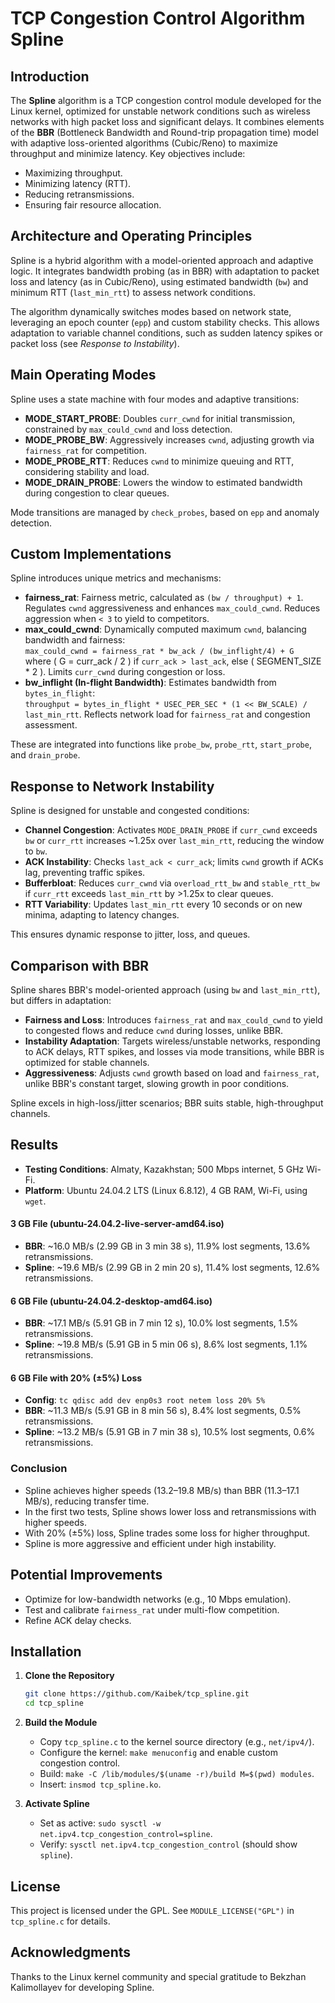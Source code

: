 # TCP Congestion Control Algorithm Spline

## Introduction

The **Spline** algorithm is a TCP congestion control module developed for the Linux kernel, optimized for unstable network conditions such as wireless networks with high packet loss and significant delays. It combines elements of the **BBR** (Bottleneck Bandwidth and Round-trip propagation time) model with adaptive loss-oriented algorithms (Cubic/Reno) to maximize throughput and minimize latency. Key objectives include:

- Maximizing throughput.
- Minimizing latency (RTT).
- Reducing retransmissions.
- Ensuring fair resource allocation.

## Architecture and Operating Principles

Spline is a hybrid algorithm with a model-oriented approach and adaptive logic. It integrates bandwidth probing (as in BBR) with adaptation to packet loss and latency (as in Cubic/Reno), using estimated bandwidth (`bw`) and minimum RTT (`last_min_rtt`) to assess network conditions.

The algorithm dynamically switches modes based on network state, leveraging an epoch counter (`epp`) and custom stability checks. This allows adaptation to variable channel conditions, such as sudden latency spikes or packet loss (see *Response to Instability*).

## Main Operating Modes

Spline uses a state machine with four modes and adaptive transitions:

- **MODE_START_PROBE**: Doubles `curr_cwnd` for initial transmission, constrained by `max_could_cwnd` and loss detection.
- **MODE_PROBE_BW**: Aggressively increases `cwnd`, adjusting growth via `fairness_rat` for competition.
- **MODE_PROBE_RTT**: Reduces `cwnd` to minimize queuing and RTT, considering stability and load.
- **MODE_DRAIN_PROBE**: Lowers the window to estimated bandwidth during congestion to clear queues.

Mode transitions are managed by `check_probes`, based on `epp` and anomaly detection.

## Custom Implementations

Spline introduces unique metrics and mechanisms:

- **fairness_rat**: Fairness metric, calculated as `(bw / throughput) + 1`. Regulates `cwnd` aggressiveness and enhances `max_could_cwnd`. Reduces aggression when `< 3` to yield to competitors.
- **max_could_cwnd**: Dynamically computed maximum `cwnd`, balancing bandwidth and fairness:  
  `max_could_cwnd = fairness_rat * bw_ack / (bw_inflight/4) + G`  
  where \( G = curr_ack / 2 \) if `curr_ack > last_ack`, else \( SEGMENT_SIZE * 2 \). Limits `curr_cwnd` during congestion or loss.
- **bw_inflight (In-flight Bandwidth)**: Estimates bandwidth from `bytes_in_flight`:  
  `throughput = bytes_in_flight * USEC_PER_SEC * (1 << BW_SCALE) / last_min_rtt`. Reflects network load for `fairness_rat` and congestion assessment.

These are integrated into functions like `probe_bw`, `probe_rtt`, `start_probe`, and `drain_probe`.

## Response to Network Instability

Spline is designed for unstable and congested conditions:

- **Channel Congestion**: Activates `MODE_DRAIN_PROBE` if `curr_cwnd` exceeds `bw` or `curr_rtt` increases ~1.25x over `last_min_rtt`, reducing the window to `bw`.
- **ACK Instability**: Checks `last_ack < curr_ack`; limits `cwnd` growth if ACKs lag, preventing traffic spikes.
- **Bufferbloat**: Reduces `curr_cwnd` via `overload_rtt_bw` and `stable_rtt_bw` if `curr_rtt` exceeds `last_min_rtt` by >1.25x to clear queues.
- **RTT Variability**: Updates `last_min_rtt` every 10 seconds or on new minima, adapting to latency changes.

This ensures dynamic response to jitter, loss, and queues.

## Comparison with BBR

Spline shares BBR's model-oriented approach (using `bw` and `last_min_rtt`), but differs in adaptation:

- **Fairness and Loss**: Introduces `fairness_rat` and `max_could_cwnd` to yield to congested flows and reduce `cwnd` during losses, unlike BBR.
- **Instability Adaptation**: Targets wireless/unstable networks, responding to ACK delays, RTT spikes, and losses via mode transitions, while BBR is optimized for stable channels.
- **Aggressiveness**: Adjusts `cwnd` growth based on load and `fairness_rat`, unlike BBR's constant target, slowing growth in poor conditions.

Spline excels in high-loss/jitter scenarios; BBR suits stable, high-throughput channels.

## Results

- **Testing Conditions**: Almaty, Kazakhstan; 500 Mbps internet, 5 GHz Wi-Fi.
- **Platform**: Ubuntu 24.04.2 LTS (Linux 6.8.12), 4 GB RAM, Wi-Fi, using `wget`.

#### 3 GB File (ubuntu-24.04.2-live-server-amd64.iso)
- **BBR**: ~16.0 MB/s (2.99 GB in 3 min 38 s), 11.9% lost segments, 13.6% retransmissions.
- **Spline**: ~19.6 MB/s (2.99 GB in 2 min 20 s), 11.4% lost segments, 12.6% retransmissions.

#### 6 GB File (ubuntu-24.04.2-desktop-amd64.iso)
- **BBR**: ~17.1 MB/s (5.91 GB in 7 min 12 s), 10.0% lost segments, 1.5% retransmissions.
- **Spline**: ~19.8 MB/s (5.91 GB in 5 min 06 s), 8.6% lost segments, 1.1% retransmissions.

#### 6 GB File with 20% (±5%) Loss
- **Config**: `tc qdisc add dev enp0s3 root netem loss 20% 5%`
- **BBR**: ~11.3 MB/s (5.91 GB in 8 min 56 s), 8.4% lost segments, 0.5% retransmissions.
- **Spline**: ~13.2 MB/s (5.91 GB in 7 min 38 s), 10.5% lost segments, 0.6% retransmissions.

### Conclusion
- Spline achieves higher speeds (13.2–19.8 MB/s) than BBR (11.3–17.1 MB/s), reducing transfer time.
- In the first two tests, Spline shows lower loss and retransmissions with higher speeds.
- With 20% (±5%) loss, Spline trades some loss for higher throughput.
- Spline is more aggressive and efficient under high instability.

## Potential Improvements

- Optimize for low-bandwidth networks (e.g., 10 Mbps emulation).
- Test and calibrate `fairness_rat` under multi-flow competition.
- Refine ACK delay checks.

## Installation

1. **Clone the Repository**  
   ```bash
   git clone https://github.com/Kaibek/tcp_spline.git
   cd tcp_spline
   ```

2. **Build the Module**  
   - Copy `tcp_spline.c` to the kernel source directory (e.g., `net/ipv4/`).
   - Configure the kernel: `make menuconfig` and enable custom congestion control.
   - Build: `make -C /lib/modules/$(uname -r)/build M=$(pwd) modules`.
   - Insert: `insmod tcp_spline.ko`.

3. **Activate Spline**  
   - Set as active: `sudo sysctl -w net.ipv4.tcp_congestion_control=spline`.
   - Verify: `sysctl net.ipv4.tcp_congestion_control` (should show `spline`).


## License

This project is licensed under the GPL. See `MODULE_LICENSE("GPL")` in `tcp_spline.c` for details.

## Acknowledgments

Thanks to the Linux kernel community and special gratitude to Bekzhan Kalimollayev for developing Spline.

